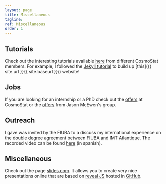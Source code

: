 ```yaml
---
layout: page
title: Miscellaneous
tagline:
ref: Miscellaneous
order: 1
---
```


## Tutorials

Check out the interesting tutorials available [here](https://github.com/CosmoStat/Tutorials) from different CosmoStat members. For example, I followed the [Jekyll tutorial](https://github.com/sfarrens/jekyll_tutorial) to build up [this]({{ site.url }}{{ site.baseurl }}/) website!

##  Jobs

If you are looking for an internship or a PhD check out the [offers](http://www.cosmostat.org/jobs) at CosmoStat or the [offers](http://www.jasonmcewen.org/opportunities/) from Jason McEwen's group.  

## Outreach

I gave was invited by the FIUBA to a discuss my international experience on the double degree agreement between FIUBA and IMT Atlantique. The recorded video can be found [here](https://www.youtube.com/watch?v=8gacdM0uvh8&feature=youtu.be) (in spanish).  

## Miscellaneous

Check out the page [slides.com](https://slides.com). It allows you to create very nice presentations online that are based on
[reveal JS](https://revealjs.com) hosted in [GitHub](https://github.com/hakimel/reveal.js/).  
